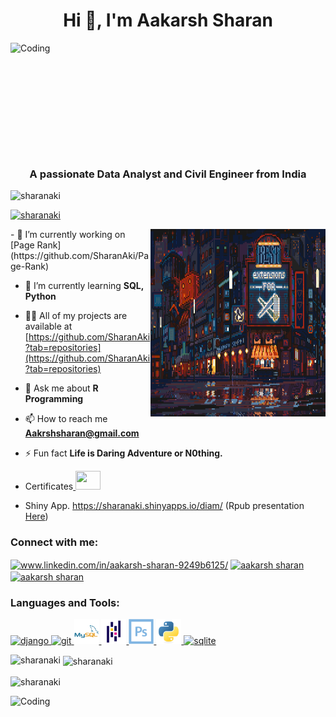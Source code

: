 <h1 align="center">Hi 👋, I'm Aakarsh Sharan</h1>
<img   alt="Coding" width = "1000" height = "200" align = "right" src="https://github.com/SharanAki/SharanAki/blob/main/as.jpg">
<h3 align="center">A passionate Data Analyst and Civil Engineer from India</h3>


<p align="left"> <img src="https://komarev.com/ghpvc/?username=sharanaki&label=Profile%20views&color=0e75b6&style=flat" alt="sharanaki" /> </p>



<p align="left"> <a href="https://github.com/ryo-ma/github-profile-trophy"><img src="https://github-profile-trophy.vercel.app/?username=sharanaki" alt="sharanaki" /></a> </p>
<a href = "https://sprkl.dev/top-vs-code-extensions-for-developers/"><img   alt="Coding" width = "280" height = "300" align = "right" src="https://github.com/SharanAki/SharanAki/blob/main/gitduck-vs-code-extensions-animation-opt.gif"></a>
- 🔭 I’m currently working on [Page Rank](https://github.com/SharanAki/Page-Rank)

- 🌱 I’m currently learning **SQL, Python**

- 👨‍💻 All of my projects are available at [https://github.com/SharanAki?tab=repositories](https://github.com/SharanAki?tab=repositories)

- 💬 Ask me about **R Programming**

- 📫 How to reach me **Aakrshsharan@gmail.com**

- ⚡ Fun fact **Life is Daring Adventure or N0thing.**
-  Certificates<a href ="https://github.com/SharanAki/Certificates/tree/main/Certificate" > <img width = "40" height = "30"  src="https://moein.video/wp-content/uploads/2022/05/license-GIF-Certificate-Royalty-Free-Animated-Icon-350px-after-effects-project.gif"  /></a>
-  Shiny App. https://sharanaki.shinyapps.io/diam/ (Rpub presentation <a href ="https://rpubs.com/Sharan/PredictingDiamondPrice">Here</a>)

<h3 align="left">Connect with me:</h3>
<p align="left">
<a href="https://linkedin.com/in/www.linkedin.com/in/aakarsh-sharan-9249b6125/" target="blank"><img align="center" src="https://raw.githubusercontent.com/rahuldkjain/github-profile-readme-generator/master/src/images/icons/Social/linked-in-alt.svg" alt="www.linkedin.com/in/aakarsh-sharan-9249b6125/" height="30" width="40" /></a>
<a href="https://www.facebook.com/aakrsh.sharan" target="blank"><img align="center" src="https://raw.githubusercontent.com/rahuldkjain/github-profile-readme-generator/master/src/images/icons/Social/facebook.svg" alt="aakarsh sharan" height="30" width="40" /></a>
<a href="https://www.instagram.com/sharanaakarsh/" target="blank"><img align="center" src="https://raw.githubusercontent.com/rahuldkjain/github-profile-readme-generator/master/src/images/icons/Social/instagram.svg" alt="aakarsh sharan" height="30" width="40" /></a>
</p>

<h3 align="left">Languages and Tools:</h3>
<p align="left"> <a href="https://www.djangoproject.com/" target="_blank" rel="noreferrer"> <img src="https://cdn.worldvectorlogo.com/logos/django.svg" alt="django" width="40" height="40"/> </a> <a href="https://git-scm.com/" target="_blank" rel="noreferrer"> <img src="https://www.vectorlogo.zone/logos/git-scm/git-scm-icon.svg" alt="git" width="40" height="40"/> </a> <a href="https://www.mysql.com/" target="_blank" rel="noreferrer"> <img src="https://raw.githubusercontent.com/devicons/devicon/master/icons/mysql/mysql-original-wordmark.svg" alt="mysql" width="40" height="40"/> </a> <a href="https://pandas.pydata.org/" target="_blank" rel="noreferrer"> <img src="https://raw.githubusercontent.com/devicons/devicon/2ae2a900d2f041da66e950e4d48052658d850630/icons/pandas/pandas-original.svg" alt="pandas" width="40" height="40"/> </a> <a href="https://www.photoshop.com/en" target="_blank" rel="noreferrer"> <img src="https://raw.githubusercontent.com/devicons/devicon/master/icons/photoshop/photoshop-line.svg" alt="photoshop" width="40" height="40"/> </a> <a href="https://www.python.org" target="_blank" rel="noreferrer"> <img src="https://raw.githubusercontent.com/devicons/devicon/master/icons/python/python-original.svg" alt="python" width="40" height="40"/> </a> <a href="https://www.sqlite.org/" target="_blank" rel="noreferrer"> <img src="https://www.vectorlogo.zone/logos/sqlite/sqlite-icon.svg" alt="sqlite" width="40" height="40"/> </a> </p>

<p><img align="left" src="https://github-readme-stats.vercel.app/api/top-langs?username=sharanaki&show_icons=true&locale=en&layout=compact" alt="sharanaki" /></p>

<p>&nbsp;<img align="center" src="https://github-readme-stats.vercel.app/api?username=sharanaki&show_icons=true&theme=tokyonight&locale=en" alt="sharanaki" /></p>

<p><img align="center" src="https://github-readme-streak-stats.herokuapp.com/?user=sharanaki&" alt="sharanaki" /></p>
<img   alt="Coding" width = "1000" height = "50" class = "center" src="https://caccioppoli.com/Gif%20linee%20animate/Spinning_line.gif"> 
